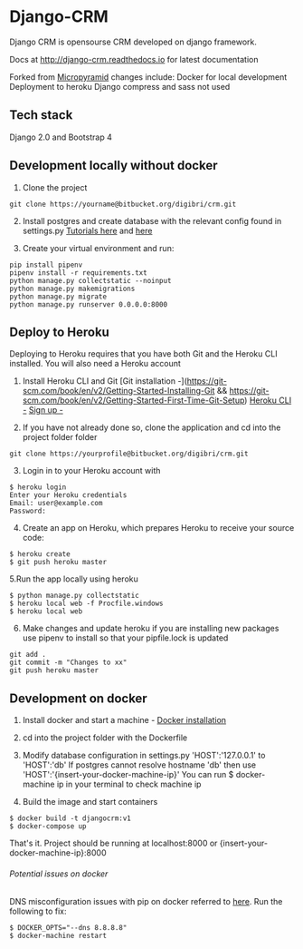 # Django-CRM

Django CRM is opensourse CRM developed on django framework.

Docs at http://django-crm.readthedocs.io for latest documentation

Forked from [Micropyramid](https://github.com/MicroPyramid/Django-CRM) changes include:
 Docker for local development
 Deployment to heroku
 Django compress and sass not used

## Tech stack

Django 2.0 and Bootstrap 4

## Development locally without docker

1. Clone the project
```
git clone https://yourname@bitbucket.org/digibri/crm.git
```
2. Install postgres and create database with the relevant config found in settings.py
[Tutorials here](https://tutorial-extensions.djangogirls.org/en/optional_postgresql_installation/) and [here](https://www.digitalocean.com/community/tutorials/how-to-use-postgresql-with-your-django-application-on-ubuntu-14-04)

3. Create your virtual environment and run:
```
pip install pipenv
pipenv install -r requirements.txt
python manage.py collectstatic --noinput
python manage.py makemigrations
python manage.py migrate
python manage.py runserver 0.0.0.0:8000
```

## Deploy to Heroku

Deploying to Heroku requires that you have both Git and the Heroku CLI installed.
You will also need a Heroku account

1. Install Heroku CLI and Git
[Git installation -](https://git-scm.com/book/en/v2/Getting-Started-Installing-Git && https://git-scm.com/book/en/v2/Getting-Started-First-Time-Git-Setup)
[Heroku CLI -](https://devcenter.heroku.com/articles/getting-started-with-python)
[Sign up -](https://signup.heroku.com/dc)


2. If you have not already done so, clone the application and cd into the project folder folder
```
git clone https://yourprofile@bitbucket.org/digibri/crm.git
```

3. Login in to your Heroku account with
```
$ heroku login
Enter your Heroku credentials
Email: user@example.com
Password:
```

4. Create an app on Heroku, which prepares Heroku to receive your source code:
```
$ heroku create
$ git push heroku master
```

5.Run the app locally using heroku
```
$ python manage.py collectstatic
$ heroku local web -f Procfile.windows
$ heroku local web
```

6. Make changes and update heroku
if you are installing new packages use pipenv to install so that your pipfile.lock is updated
```
git add .
git commit -m "Changes to xx"
git push heroku master
```

## Development on docker

1. Install docker and start a machine - [Docker installation](https://docs.docker.com/install/)

2. cd into the project folder with the Dockerfile

3. Modify database configuration in settings.py
    'HOST':'127.0.0.1' to   'HOST':'db'
If postgres cannot resolve hostname 'db' then use 'HOST':'{insert-your-docker-machine-ip}'
You can run $ docker-machine ip in your terminal to check machine ip

4. Build the image and start containers
```
$ docker build -t djangocrm:v1
$ docker-compose up
```
That's it. Project should be running at localhost:8000 or {insert-your-docker-machine-ip}:8000

###### Potential issues on docker

DNS misconfiguration issues with pip on docker referred to [here](https://docs.docker.com/get-started/part2/#build-the-app). Run the following to fix:
```
$ DOCKER_OPTS="--dns 8.8.8.8"
$ docker-machine restart
```